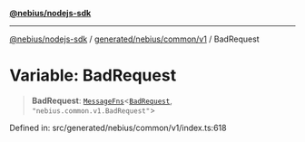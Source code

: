 [**@nebius/nodejs-sdk**](../../../../../README.md)

***

[@nebius/nodejs-sdk](../../../../../README.md) / [generated/nebius/common/v1](../README.md) / BadRequest

# Variable: BadRequest

> **BadRequest**: [`MessageFns`](../../../../../runtime/protos/core/interfaces/MessageFns.md)\<[`BadRequest`](../interfaces/BadRequest.md), `"nebius.common.v1.BadRequest"`\>

Defined in: src/generated/nebius/common/v1/index.ts:618

